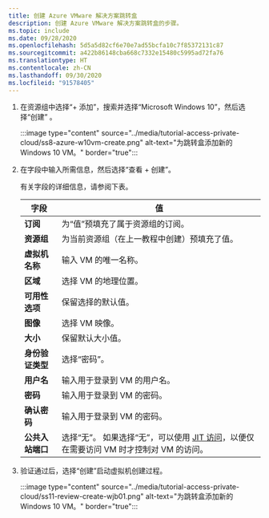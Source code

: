 ```yaml
---
title: 创建 Azure VMware 解决方案跳转盒
description: 创建 Azure VMware 解决方案跳转盒的步骤。
ms.topic: include
ms.date: 09/28/2020
ms.openlocfilehash: 5d5a5d82cf6e70e7ad55bcfa10c7f85372131c87
ms.sourcegitcommit: a422b86148cba668c7332e15480c5995ad72fa76
ms.translationtype: HT
ms.contentlocale: zh-CN
ms.lasthandoff: 09/30/2020
ms.locfileid: "91578405"
---
```

<!-- Used in deploy-azure-vmware-solution.md and tutorial-access-private-cloud.md -->

1. 在资源组中选择“+ 添加”，搜索并选择“Microsoft Windows 10”，然后选择“创建”  。

   :::image type="content" source="../media/tutorial-access-private-cloud/ss8-azure-w10vm-create.png" alt-text="为跳转盒添加新的 Windows 10 VM。" border="true":::

1. 在字段中输入所需信息，然后选择“查看 + 创建”。 

   有关字段的详细信息，请参阅下表。

   | 字段 | 值 |
   | --- | --- |
   | **订阅** | 为“值”预填充了属于资源组的订阅。 |
   | **资源组** | 为当前资源组（在上一教程中创建）预填充了值。  |
   | **虚拟机名称** | 输入 VM 的唯一名称。 |
   | **区域** | 选择 VM 的地理位置。 |
   | **可用性选项** | 保留选择的默认值。 |
   | **图像** | 选择 VM 映像。 |
   | **大小** | 保留默认大小值。 |
   | **身份验证类型**  | 选择“密码”。 |
   | **用户名** | 输入用于登录到 VM 的用户名。 |
   | **密码** | 输入用于登录到 VM 的密码。 |
   | **确认密码** | 输入用于登录到 VM 的密码。 |
   | **公共入站端口** | 选择“无”。 如果选择“无”，可以使用 [JIT 访问](../../security-center/security-center-just-in-time.md#jit-configure)，以便仅在需要访问 VM 时才控制对 VM 的访问。  |


1. 验证通过后，选择“创建”启动虚拟机创建过程。

   :::image type="content" source="../media/tutorial-access-private-cloud/ss11-review-create-wjb01.png" alt-text="为跳转盒添加新的 Windows 10 VM。" border="true":::